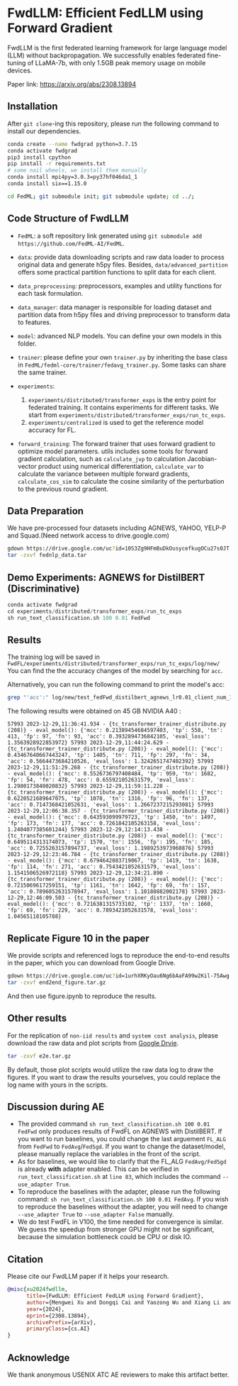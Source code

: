 # FwdLLM: Efficient FedLLM using Forward Gradient

FwdLLM is the first federated learning framework for large language model (LLM) without backpropagation.
We successfully enables federated fine-tuning of LLaMA-7b, with only 1.5GB peak memory usage on mobile devices.

Paper link: https://arxiv.org/abs/2308.13894

<!-- ## TODO:
- [ ] 如果环境不好装的话，提供docker
- [ ] future work: 补充llama的实验代码 -->

## Installation
<!-- http://doc.fedml.ai/#/installation -->
After `git clone`-ing this repository, please run the following command to install our dependencies.

```bash
conda create --name fwdgrad python=3.7.15
conda activate fwdgrad
pip3 install cpython
pip install -r requirements.txt
# some nail wheels, we install them manually
conda install mpi4py=3.0.3=py37hf046da1_1
conda install six==1.15.0

cd FedML; git submodule init; git submodule update; cd ../; 
```

## Code Structure of FwdLLM

- `FedML`: a soft repository link generated using `git submodule add https://github.com/FedML-AI/FedML`.

- `data`: provide data downloading scripts and raw data loader to process original data and generate h5py files. Besides, `data/advanced_partition` offers some practical partition functions to split data for each client.

- `data_preprocessing`: preprocessors, examples and utility functions for each task formulation.

- `data_manager`: data manager is responsible for loading dataset and partition data from h5py files and driving preprocessor to transform data to features.

- `model`: advanced NLP models. You can define your own models in this folder.

- `trainer`: please define your own `trainer.py` by inheriting the base class in `FedML/fedml-core/trainer/fedavg_trainer.py`.
Some tasks can share the same trainer.

- `experiments`: 
    1. `experiments/distributed/transformer_exps` is the entry point for federated training. It contains experiments for different tasks. We start from `experiments/distributed/transformer_exps/run_tc_exps`.
    2. `experiments/centralized` is used to get the reference model accuracy for FL. 

- `forward_training`: The forward trainer that uses forward gradient to optimize model parameters. utils includes some tools for forward gradient calculation, such as `calculate_jvp` to calculation Jacobian-vector product using numerical differentiation, `calculate_var` to calculate the variance between multiple forward gradients, `calculate_cos_sim` to calculate the cosine similarity of the perturbation to the previous round gradient.

## Data Preparation
We have pre-processed four datasets including AGNEWS, YAHOO, YELP-P and Squad.(Need network access to drive.google.com)
```bash
gdown https://drive.google.com/uc?id=10S3Zg9HFmBuDkOusycefkugOCu27s0JT
tar -zxvf fednlp_data.tar
```

## Demo Experiments: AGNEWS for DistilBERT (Discriminative)
<!-- ## 前向梯度实验，模型: DistilBERT, 数据集: AGNEWS。 -->
```python
conda activate fwdgrad
cd experiments/distributed/transformer_exps/run_tc_exps
sh run_text_classification.sh 100 0.01 FedFwd
```

## Results
The training log will be saved in `FwdFL/experiments/distributed/transformer_exps/run_tc_exps/log/new/`
You can find the the accuracy changes of the model by searching for `acc`.

Alternatively, you can run the following command to print the model's acc:
```bash
grep "'acc':" log/new/test_fedFwd_distilbert_agnews_lr0.01_client_num_100_numerical.log
```
The following results were obtained on 45 GB NVIDIA A40 :

`57993 2023-12-29,11:36:41.934 - {tc_transformer_trainer_distribute.py (208)} - eval_model(): {'mcc': 0.21389454684597403, 'tp': 558, 'tn': 413, 'fp': 97, 'fn': 93, 'acc': 0.3932894736842105, 'eval_loss': 1.3563928922853972}
57993 2023-12-29,11:44:24.629 - {tc_transformer_trainer_distribute.py (208)} - eval_model(): {'mcc': 0.43467640667443247, 'tp': 1405, 'tn': 711, 'fp': 297, 'fn': 34, 'acc': 0.5664473684210526, 'eval_loss': 1.3242651747402392}
57993 2023-12-29,11:51:29.268 - {tc_transformer_trainer_distribute.py (208)} - eval_model(): {'mcc': 0.5526736797408484, 'tp': 959, 'tn': 1682, 'fp': 54, 'fn': 478, 'acc': 0.655921052631579, 'eval_loss': 1.2980173840020832}
57993 2023-12-29,11:59:11.228 - {tc_transformer_trainer_distribute.py (208)} - eval_model(): {'mcc': 0.6220521689647075, 'tp': 1078, 'tn': 1316, 'fp': 96, 'fn': 137, 'acc': 0.7147368421052631, 'eval_loss': 1.2667237215293081}
57993 2023-12-29,12:06:38.357 - {tc_transformer_trainer_distribute.py (208)} - eval_model(): {'mcc': 0.643593099979723, 'tp': 1450, 'tn': 1497, 'fp': 173, 'fn': 177, 'acc': 0.7261842105263158, 'eval_loss': 1.2404077385601244}
57993 2023-12-29,12:14:13.438 - {tc_transformer_trainer_distribute.py (208)} - eval_model(): {'mcc': 0.6495114313174073, 'tp': 1570, 'tn': 1556, 'fp': 195, 'fn': 185, 'acc': 0.7255263157894737, 'eval_loss': 1.1989253973960876}
57993 2023-12-29,12:23:46.784 - {tc_transformer_trainer_distribute.py (208)} - eval_model(): {'mcc': 0.6794642083719067, 'tp': 1419, 'tn': 1638, 'fp': 114, 'fn': 271, 'acc': 0.7543421052631579, 'eval_loss': 1.1541506526972118}
57993 2023-12-29,12:34:21.890 - {tc_transformer_trainer_distribute.py (208)} - eval_model(): {'mcc': 0.7215069617259151, 'tp': 1161, 'tn': 1642, 'fp': 69, 'fn': 157, 'acc': 0.7896052631578947, 'eval_loss': 1.10180882002178}
57993 2023-12-29,12:46:09.503 - {tc_transformer_trainer_distribute.py (208)} - eval_model(): {'mcc': 0.7216381315733102, 'tp': 1337, 'tn': 1660, 'fp': 69, 'fn': 229, 'acc': 0.7893421052631578, 'eval_loss': 1.04565118105788}`

## Replicate Figure 10 in the paper
We provide scripts and referenced logs to reproduce the end-to-end results in the paper, which you can download from Google Drive.
```bash
gdown https://drive.google.com/uc?id=1urhXRKyOau6Ng6bAaFA99w2Kil-75Awg
tar -zxvf end2end_figure.tar.gz
```
And then use figure.ipynb to reproduce the results.

## Other results
For the replication of `non-iid results` and `system cost analysis`, please download the raw data and plot scripts from [Google Drvie](https://drive.google.com/file/d/1P8DCQ3pge3W68_crHINTP5JnnJz2AFf5/view?usp=sharing).

```bash
tar -zxvf e2e.tar.gz
```

By default, those plot scripts would utilize the raw data log to draw the figures. If you want to draw the results yourselves, you could replace the log name with yours in the scripts.

## Discussion during AE
- The provided command `sh run_text_classification.sh 100 0.01 FedFwd` only produces results of FwdFL on AGNEWS with DistilBERT. If you want to run baselines, you could change the last arguement `FL_ALG` from `FedFwd` to `FedAvg`/`FedSgd`. If you want to change the dataset/model, please manually replace the variables in the front of the  script.  
- As for baselines, we would like to clarify that the FL_ALG `FedAvg/FedSgd` is already **with** adapter enabled. This can be verified in `run_text_classification.sh` at `line 83`, which includes the command `--use_adapter True`. 
- To reproduce the baselines with the adapter, please run the following command: `sh run_text_classification.sh 100 0.01 FedAvg`. If you wish to reproduce the baselines without the adapter, you will need to change `--use_adapter True` to `--use_adapter False` manually.
- We do test FwdFL in V100, the time needed for convergence is similar. We guess the speedup from stronger GPU might not be significant, because the simulation bottleneck could be CPU or disk IO.

## Citation
Please cite our FwdLLM paper if it helps your research.
```bib
@misc{xu2024fwdllm,
      title={FwdLLM: Efficient FedLLM using Forward Gradient}, 
      author={Mengwei Xu and Dongqi Cai and Yaozong Wu and Xiang Li and Shangguang Wang},
      year={2024},
      eprint={2308.13894},
      archivePrefix={arXiv},
      primaryClass={cs.AI}
}
```

## Acknowledge
We thank anonymous USENIX ATC AE reviewers to make this artifact better.
